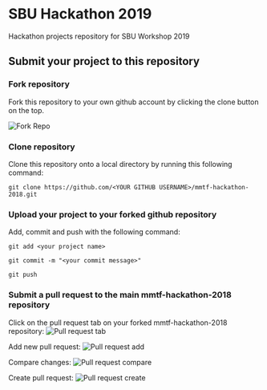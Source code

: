 # SBU Hackathon 2019
Hackathon projects repository for SBU Workshop 2019

## Submit your project to this repository


### Fork repository
Fork this repository to your own github account by clicking the clone button on the top.

![Fork Repo](./figures/fork_repo.png)

### Clone repository

Clone this repository onto a local directory by running this following command:
```
git clone https://github.com/<YOUR GITHUB USERNAME>/mmtf-hackathon-2018.git
```

### Upload your project to your forked github repository

Add, commit and push with the following command:
```
git add <your project name>

git commit -m "<your commit message>"

git push 
```

### Submit a pull request to the main mmtf-hackathon-2018 repository

Click on the pull request tab on your forked mmtf-hackathon-2018 repository:
![Pull request tab](./figures/pull_request.png)

Add new pull request:
![Pull request add](./figures/pull_request_2.png)

Compare changes:
![Pull request compare](./figures/pull_request_3.png)

Create pull request:
![Pull request create](./figures/pull_request_4.png)
